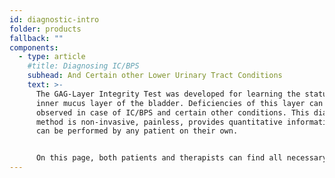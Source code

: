 ```yaml
---
id: diagnostic-intro
folder: products
fallback: ""
components:
  - type: article
    #title: Diagnosing IC/BPS
    subhead: And Certain other Lower Urinary Tract Conditions
    text: >-
      The GAG-Layer Integrity Test was developed for learning the status of the
      inner mucus layer of the bladder. Deficiencies of this layer can be
      observed in case of IC/BPS and certain other conditions. This diagnostic
      method is non-invasive, painless, provides quantitative information and it
      can be performed by any patient on their own.


      On this page, both patients and therapists can find all necessary information on the GAG-Layer Integrity Test.
---
```

